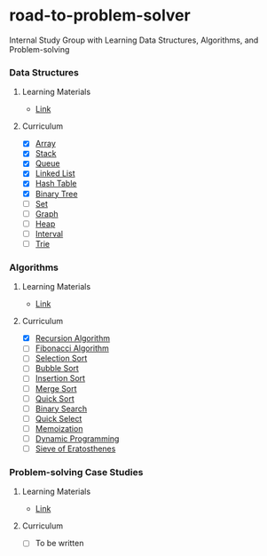 # road-to-problem-solver
Internal Study Group with Learning Data Structures, Algorithms, and Problem-solving

### Data Structures

1. Learning Materials
    * [Link](https://www.algodale.com/data-structures)

2. Curriculum
    * [x] [Array](https://www.algodale.com/data-structures/array/)
    * [x] [Stack](https://www.algodale.com/data-structures/stack/)
    * [x] [Queue](https://www.algodale.com/data-structures/queue/)
    * [x] [Linked List](https://www.algodale.com/data-structures/linked-list/)
    * [x] [Hash Table](https://www.algodale.com/data-structures/hash-table/)    
    * [x] [Binary Tree](https://www.algodale.com/data-structures/binary-tree/)
    * [ ] [Set](https://www.algodale.com/data-structures/set/)
    * [ ] [Graph](https://www.algodale.com/data-structures/graph/)
    * [ ] [Heap](https://www.algodale.com/data-structures/heap/)
    * [ ] [Interval](https://www.algodale.com/data-structures/interval/)
    * [ ] [Trie](https://www.algodale.com/data-structures/trie/)

### Algorithms

1. Learning Materials
    * [Link](https://www.algodale.com/algorithms)

2. Curriculum
    * [x] [Recursion Algorithm](https://www.algodale.com/algorithms/recursion/)
    * [ ] [Fibonacci Algorithm](https://www.algodale.com/algorithms/fibonacci/)
    * [ ] [Selection Sort](https://www.algodale.com/algorithms/selection-sort/)
    * [ ] [Bubble Sort](https://www.algodale.com/algorithms/bubble-sort/)
    * [ ] [Insertion Sort](https://www.algodale.com/algorithms/insertion-sort/)
    * [ ] [Merge Sort](https://www.algodale.com/algorithms/merge-sort/)
    * [ ] [Quick Sort](https://www.algodale.com/algorithms/quick-sort/)
    * [ ] [Binary Search](https://www.algodale.com/algorithms/binary-search/)
    * [ ] [Quick Select](https://www.algodale.com/algorithms/quick-select/)
    * [ ] [Memoization](https://www.algodale.com/algorithms/memoization/)
    * [ ] [Dynamic Programming](https://www.algodale.com/algorithms/dp/)
    * [ ] [Sieve of Eratosthenes](https://www.algodale.com/algorithms/sieve-of-eratosthenes/)

### Problem-solving Case Studies

1. Learning Materials
    * [Link](https://www.algodale.com/problems)

2. Curriculum
    * [ ] To be written